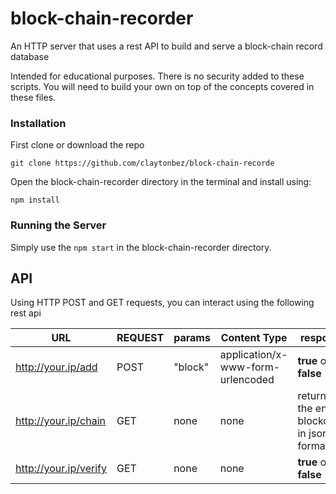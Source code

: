 # block-chain-recorder
An HTTP server that uses a rest API to build and serve a block-chain record database

Intended for educational purposes. There is no security added to these scripts. You will need to build your own on top of the concepts covered in these files. 

### Installation
First clone or download the repo

    git clone https://github.com/claytonbez/block-chain-recorde

 Open the block-chain-recorder directory in the terminal and install using:

    npm install

### Running the Server
Simply use the `npm start` in the block-chain-recorder directory.

## API
Using HTTP POST and GET requests, you can interact using the following rest api

|URL|REQUEST|params| Content Type | response |
|--|--|--|--|--|
|http://your.ip/add | POST | "block" |application/x-www-form-urlencoded| **true** or **false** |
|http://your.ip/chain | GET |none|none| returns the entire blockchain in json format. |
|http://your.ip/verify | GET |none| none |  **true** or **false** |

